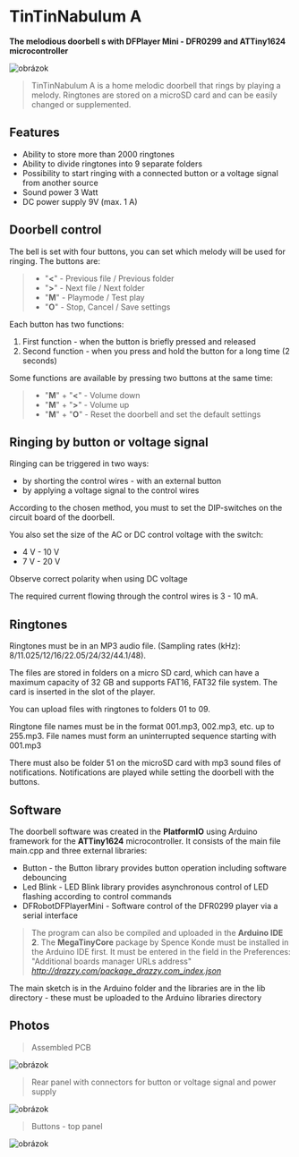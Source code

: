 # TinTinNabulum A
**The melodious doorbell s with DFPlayer Mini - DFR0299 and ATTiny1624 microcontroller**

![obrázok](https://github.com/user-attachments/assets/878f3557-7c21-4197-90a8-3d792b67989c)



> TinTinNabulum A is a home melodic doorbell that rings by playing a melody.
> Ringtones are stored on a microSD card and can be easily changed or supplemented.

## Features

* Ability to store more than 2000 ringtones
* Ability to divide ringtones into 9 separate folders
* Possibility to start ringing with a connected button or a voltage signal from another source
* Sound power 3 Watt
* DC power supply 9V (max. 1 A)

## Doorbell control

The bell is set with four buttons, you can set which melody will be used for ringing.
The buttons are:
> * "**<**" - Previous file / Previous folder
> * "**>**" - Next file / Next folder
> * "**M**" - Playmode / Test play
> * "**O**" - Stop, Cancel / Save settings


Each button has two functions:
1. First function - when the button is briefly pressed and released
2. Second function - when you press and hold the button for a long time (2 seconds)

Some functions are available by pressing two buttons at the same time:

> * "**M**" + "**<**" - Volume down
> * "**M**" + "**>**" - Volume up
> * "**M**" + "**O**" - Reset the doorbell and set the default settings

## Ringing by button or voltage signal

Ringing can be triggered in two ways:
* by shorting the control wires - with an external button
* by applying a voltage signal to the control wires

According to the chosen method, you must to set the DIP-switches on the circuit board of the doorbell.

You also set the size of the AC or DC control voltage with the switch:
* 4 V - 10 V
* 7 V - 20 V

Observe correct polarity when using DC voltage

The required current flowing through the control wires is 3 - 10 mA.

## Ringtones

Ringtones must be in an MP3 audio file. (Sampling rates (kHz): 8/11.025/12/16/22.05/24/32/44.1/48).

The files are stored in folders on a micro SD card, which can have a maximum capacity of 32 GB and supports FAT16, FAT32 file system. The card is inserted in the slot of the player.

You can upload files with ringtones to folders 01 to 09. 

Ringtone file names must be in the format 001.mp3, 002.mp3, etc. up to 255.mp3. File names must form an uninterrupted sequence starting with 001.mp3

There must also be folder 51 on the microSD card with mp3 sound files of notifications. Notifications are played while setting the doorbell with the buttons.

## Software
The doorbell software was created in the **PlatformIO** using Arduino framework for the **ATTiny1624** microcontroller.
It consists of the main file main.cpp and three external libraries:

* Button - the Button library provides button operation including software debouncing
* Led Blink - LED Blink library provides asynchronous control of LED flashing according to control commands
* DFRobotDFPlayerMini - Software control of the DFR0299 player via a serial interface
  
> The program can also be compiled and uploaded in the **Arduino IDE 2**.
> The **MegaTinyCore** package by Spence Konde must be installed in the Arduino IDE first. It must be entered in the field in the Preferences: "Additional boards manager URLs address" *http://drazzy.com/package_drazzy.com_index.json*

The main sketch is in the Arduino folder and the libraries are in the lib directory - these must be uploaded to the Arduino libraries directory



## Photos

> Assembled PCB

![obrázok](https://github.com/user-attachments/assets/8f680a6e-c2ca-4be7-8d0d-55b581fdfd7d)


> Rear panel with connectors for button or voltage signal and power supply

![obrázok](https://github.com/user-attachments/assets/070a5b5c-7ca1-4f6b-9531-dc49c3dd3f07)



> Buttons - top panel

![obrázok](https://github.com/user-attachments/assets/64fe1e94-9d25-4d64-a116-491a40f98bfc)






















